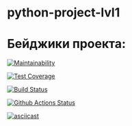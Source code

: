# python-project-lvl1
# Бейджики проекта:
[![Maintainability](https://api.codeclimate.com/v1/badges/6542d3f6d44c851487cf/maintainability)](https://codeclimate.com/github/Everyday24/python-project-lvl1/maintainability)

[![Test Coverage](https://api.codeclimate.com/v1/badges/6542d3f6d44c851487cf/test_coverage)](https://codeclimate.com/github/Everyday24/python-project-lvl1/test_coverage)

[![Build Status](https://travis-ci.org/Everyday24/python-project-lvl1.svg?branch=master)](https://travis-ci.org/Everyday24/python-project-lvl1)

[![Github Actions Status](https://github.com/Everyday24/python-project-lvl1/workflows/Python%20CI/badge.svg)](https://github.com/Everyday24/python-project-lvl1/actions)

[![asciicast](https://asciinema.org/a/leoIpvVdlC4BvkUzVY8aOKsZL.svg)](https://asciinema.org/a/leoIpvVdlC4BvkUzVY8aOKsZL)